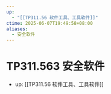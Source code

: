 ```yaml
---
up:
  - "[[TP311.56 软件工具、工具软件]]"
ctime: 2025-06-07T19:49:58+08:00
aliases:
  - 安全软件
---
```


# TP311.563 安全软件

- up: [[TP311.56 软件工具、工具软件]]
